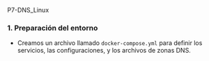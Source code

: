 P7-DNS_Linux

### 1. Preparación del entorno  
- Creamos un archivo llamado `docker-compose.yml` para definir los servicios, las configuraciones, y los archivos de zonas DNS.  


